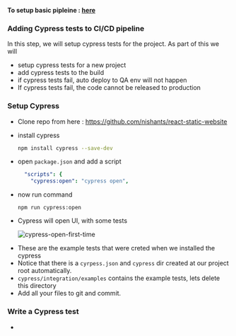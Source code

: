 **To setup basic pipleine : [here](./01-setup-react-website.md)**

### Adding Cypress tests to CI/CD pipeline

In this step, we will setup cypress tests for the project. As part of this we will

- setup cypress tests for a new project
- add cypress tests to the build
- if cypress tests fail, auto deploy to QA env will not happen
- If cypress tests fail, the code cannot be released to production

### Setup Cypress

- Clone repo from here : https://github.com/nishants/react-static-website

- install cypress

  ```bash
  npm install cypress --save-dev
  ```

- open `package.json` and add a script

  ```yaml
    "scripts": {
      "cypress:open": "cypress open",
  ```

- now run command

  ```
  npm run cypress:open
  ```

- Cypress will open UI, with some tests

  ![cypress-open-first-time](/Users/dawn/Desktop/cypress-open-first-time.gif)

* These are the example tests that were creted when we installed the cypress
* Notice that there is a `cyrpess.json` and `cypress` dir created at our project root automatically.
* `cypress/integration/examples` contains the example tests, lets delete this directory
* Add all your files to git and commit.

### Write a Cypress test

-
